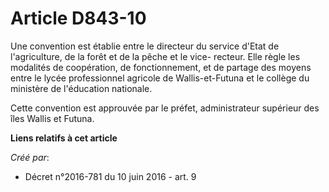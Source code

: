 # Article D843-10

Une convention est établie entre le directeur du service d'Etat de l'agriculture, de la forêt et de la pêche et le vice-
recteur. Elle règle les modalités de coopération, de fonctionnement, et de partage des moyens entre le lycée professionnel
agricole de Wallis-et-Futuna et le collège du ministère de l'éducation nationale.

Cette convention est approuvée par le préfet, administrateur supérieur des îles Wallis et Futuna.

**Liens relatifs à cet article**

_Créé par_:

  - Décret n°2016-781 du 10 juin 2016 - art. 9
